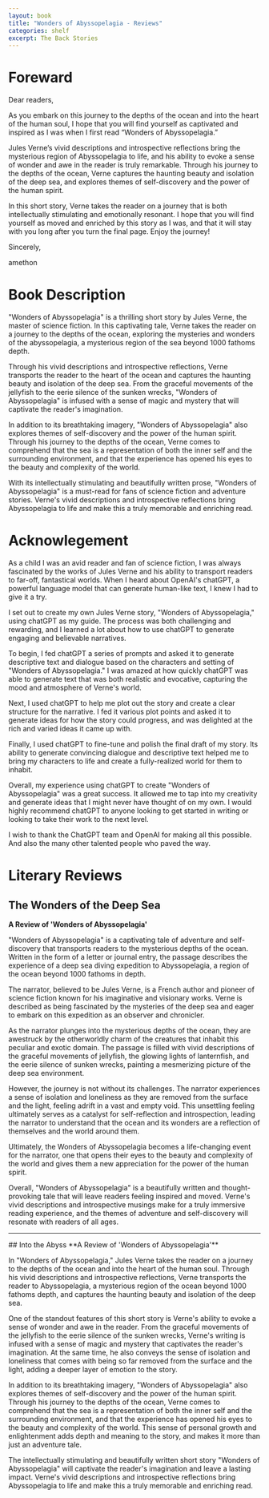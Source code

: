 ```yaml
---
layout: book
title: "Wonders of Abyssopelagia - Reviews"
categories: shelf
excerpt: The Back Stories
---
```


# Foreward

Dear readers,  

As you embark on this journey to the depths of the ocean and into the heart of the human soul, I hope that you will find yourself as captivated and inspired as I was when I first read “Wonders of Abyssopelagia.”  

Jules Verne’s vivid descriptions and introspective reflections bring the mysterious region of Abyssopelagia to life, and his ability to evoke a sense of wonder and awe in the reader is truly remarkable. Through his journey to the depths of the ocean, Verne captures the haunting beauty and isolation of the deep sea, and explores themes of self-discovery and the power of the human spirit.  

In this short story, Verne takes the reader on a journey that is both intellectually stimulating and emotionally resonant. I hope that you will find yourself as moved and enriched by this story as I was, and that it will stay with you long after you turn the final page.  Enjoy the journey!  

Sincerely,  

amethon 

# Book Description

"Wonders of Abyssopelagia" is a thrilling short story by Jules Verne, the master of science fiction. In this captivating tale, Verne takes the reader on a journey to the depths of the ocean, exploring the mysteries and wonders of the abyssopelagia, a mysterious region of the sea beyond 1000 fathoms depth.

Through his vivid descriptions and introspective reflections, Verne transports the reader to the heart of the ocean and captures the haunting beauty and isolation of the deep sea. From the graceful movements of the jellyfish to the eerie silence of the sunken wrecks, "Wonders of Abyssopelagia" is infused with a sense of magic and mystery that will captivate the reader's imagination.

In addition to its breathtaking imagery, "Wonders of Abyssopelagia" also explores themes of self-discovery and the power of the human spirit. Through his journey to the depths of the ocean, Verne comes to comprehend that the sea is a representation of both the inner self and the surrounding environment, and that the experience has opened his eyes to the beauty and complexity of the world.

With its intellectually stimulating and beautifully written prose, "Wonders of Abyssopelagia" is a must-read for fans of science fiction and adventure stories. Verne's vivid descriptions and introspective reflections bring Abyssopelagia to life and make this a truly memorable and enriching read.


# Acknowlegement

As a child I was an avid reader and fan of science fiction, I was always fascinated by the works of Jules Verne and his ability to transport readers to far-off, fantastical worlds. When I heard about OpenAI's chatGPT, a powerful language model that can generate human-like text, I knew I had to give it a try.

I set out to create my own Jules Verne story, "Wonders of Abyssopelagia," using chatGPT as my guide. The process was both challenging and rewarding, and I learned a lot about how to use chatGPT to generate engaging and believable narratives.

To begin, I fed chatGPT a series of prompts and asked it to generate descriptive text and dialogue based on the characters and setting of "Wonders of Abyssopelagia." I was amazed at how quickly chatGPT was able to generate text that was both realistic and evocative, capturing the mood and atmosphere of Verne's world.

Next, I used chatGPT to help me plot out the story and create a clear structure for the narrative. I fed it various plot points and asked it to generate ideas for how the story could progress, and was delighted at the rich and varied ideas it came up with.

Finally, I used chatGPT to fine-tune and polish the final draft of my story. Its ability to generate convincing dialogue and descriptive text helped me to bring my characters to life and create a fully-realized world for them to inhabit.

Overall, my experience using chatGPT to create "Wonders of Abyssopelagia" was a great success. It allowed me to tap into my creativity and generate ideas that I might never have thought of on my own. I would highly recommend chatGPT to anyone looking to get started in writing or looking to take their work to the next level.

I wish to thank the ChatGPT team and OpenAI for making all this possible. And also the many other talented people who paved the way.

# Literary Reviews

## The Wonders of the Deep Sea

**A Review of 'Wonders of Abyssopelagia'**

"Wonders of Abyssopelagia" is a captivating tale of adventure and self-discovery that transports readers to the mysterious depths of the ocean. Written in the form of a letter or journal entry, the passage describes the experience of a deep sea diving expedition to Abyssopelagia, a region of the ocean beyond 1000 fathoms in depth.

The narrator, believed to be Jules Verne, is a French author and pioneer of science fiction known for his imaginative and visionary works. Verne is described as being fascinated by the mysteries of the deep sea and eager to embark on this expedition as an observer and chronicler.

As the narrator plunges into the mysterious depths of the ocean, they are awestruck by the otherworldly charm of the creatures that inhabit this peculiar and exotic domain. The passage is filled with vivid descriptions of the graceful movements of jellyfish, the glowing lights of lanternfish, and the eerie silence of sunken wrecks, painting a mesmerizing picture of the deep sea environment.

However, the journey is not without its challenges. The narrator experiences a sense of isolation and loneliness as they are removed from the surface and the light, feeling adrift in a vast and empty void. This unsettling feeling ultimately serves as a catalyst for self-reflection and introspection, leading the narrator to understand that the ocean and its wonders are a reflection of themselves and the world around them.

Ultimately, the Wonders of Abyssopelagia becomes a life-changing event for the narrator, one that opens their eyes to the beauty and complexity of the world and gives them a new appreciation for the power of the human spirit.

Overall, "Wonders of Abyssopelagia" is a beautifully written and thought-provoking tale that will leave readers feeling inspired and moved. Verne's vivid descriptions and introspective musings make for a truly immersive reading experience, and the themes of adventure and self-discovery will resonate with readers of all ages.

<hr>
##  Into the Abyss
**A Review of 'Wonders of Abyssopelagia'**

In "Wonders of Abyssopelagia," Jules Verne takes the reader on a journey to the depths of the ocean and into the heart of the human soul. Through his vivid descriptions and introspective reflections, Verne transports the reader to Abyssopelagia, a mysterious region of the ocean beyond 1000 fathoms depth, and captures the haunting beauty and isolation of the deep sea.

One of the standout features of this short story is Verne's ability to evoke a sense of wonder and awe in the reader. From the graceful movements of the jellyfish to the eerie silence of the sunken wrecks, Verne's writing is infused with a sense of magic and mystery that captivates the reader's imagination. At the same time, he also conveys the sense of isolation and loneliness that comes with being so far removed from the surface and the light, adding a deeper layer of emotion to the story.

In addition to its breathtaking imagery, "Wonders of Abyssopelagia" also explores themes of self-discovery and the power of the human spirit. Through his journey to the depths of the ocean, Verne comes to comprehend that the sea is a representation of both the inner self and the surrounding environment, and that the experience has opened his eyes to the beauty and complexity of the world. This sense of personal growth and enlightenment adds depth and meaning to the story, and makes it more than just an adventure tale.

The intellectually stimulating and beautifully written short story "Wonders of Abyssopelagia" will captivate the reader's imagination and leave a lasting impact. Verne's vivid descriptions and introspective reflections bring Abyssopelagia to life and make this a truly memorable and enriching read.
